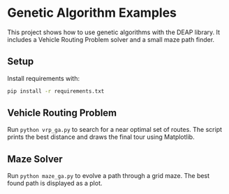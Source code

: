 # Genetic Algorithm Examples

This project shows how to use genetic algorithms with the DEAP library.
It includes a Vehicle Routing Problem solver and a small maze path finder.

## Setup

Install requirements with:
```bash
pip install -r requirements.txt
```

## Vehicle Routing Problem

Run `python vrp_ga.py` to search for a near optimal set of routes.
The script prints the best distance and draws the final tour using Matplotlib.

## Maze Solver

Run `python maze_ga.py` to evolve a path through a grid maze.
The best found path is displayed as a plot.
